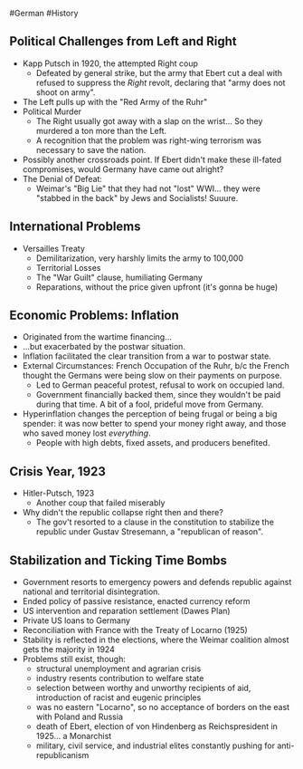 #German #History
## Political Challenges from Left and Right
- Kapp Putsch in 1920, the attempted Right coup
	- Defeated by general strike, but the army that Ebert cut a deal with refused to suppress the *Right* revolt, declaring that "army does not shoot on army".
- The Left pulls up with the "Red Army of the Ruhr"
- Political Murder
	- The Right usually got away with a slap on the wrist... So they murdered a ton more than the Left.
	- A recognition that the problem was right-wing terrorism was necessary to save the nation.
- Possibly another crossroads point. If Ebert didn't make these ill-fated compromises, would Germany have came out alright?
- The Denial of Defeat:
	- Weimar's "Big Lie" that they had not "lost" WWI... they were "stabbed in the back" by Jews and Socialists! Suuure.

## International Problems
- Versailles Treaty
	- Demilitarization, very harshly limits the army to 100,000
	- Territorial Losses
	- The "War Guilt" clause, humiliating Germany
	- Reparations, without the price given upfront (it's gonna be huge)

## Economic Problems: Inflation
- Originated from the wartime financing...
- ...but exacerbated by the postwar situation.
- Inflation facilitated the clear transition from a war to postwar state.
- External Circumstances: French Occupation of the Ruhr, b/c the French thought the Germans were being slow on their payments on purpose.
	- Led to German peaceful protest, refusal to work on occupied land.
	- Government financially backed them, since they wouldn't be paid during that time. A bit of a fool, prideful move from Germany.
- Hyperinflation changes the perception of being frugal or being a big spender: it was now better to spend your money right away, and those who saved money lost *everything*.
	- People with high debts, fixed assets, and producers benefited.

## Crisis Year, 1923
- Hitler-Putsch, 1923
	- Another coup that failed miserably
- Why didn't the republic collapse right then and there?
	- The gov't resorted to a clause in the constitution to stabilize the republic under Gustav Stresemann, a "republican of reason".

## Stabilization and Ticking Time Bombs
- Government resorts to emergency powers and defends republic against national and territorial disintegration.
- Ended policy of passive resistance, enacted currency reform
- US intervention and reparation settlement (Dawes Plan)
- Private US loans to Germany
- Reconciliation with France with the Treaty of Locarno (1925)
- Stability is reflected in the elections, where the Weimar coalition almost gets the majority in 1924
- Problems still exist, though:
	- structural unemployment and agrarian crisis
	- industry resents contribution to welfare state
	- selection between worthy and unworthy recipients of aid, introduction of racist and eugenic principles
	- was no eastern "Locarno", so no acceptance of borders on the east with Poland and Russia
	- death of Ebert, election of von Hindenberg as Reichspresident in 1925... a Monarchist
	- military, civil service, and industrial elites constantly pushing for anti-republicanism